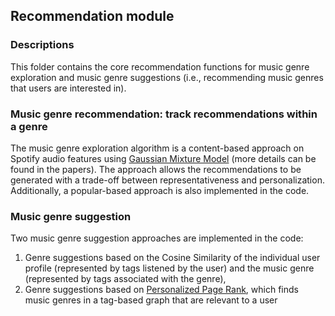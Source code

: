 ## Recommendation module
### Descriptions
This folder contains the core recommendation functions for music genre exploration 
and music genre suggestions (i.e., recommending music genres that users are interested in). 

### Music genre recommendation: track recommendations within a genre
The music genre exploration algorithm is a content-based approach 
on Spotify audio features using [Gaussian Mixture Model](https://scikit-learn.org/stable/modules/mixture.html) (more details can be found in the papers). 
The approach allows the recommendations to be generated with a trade-off between representativeness and personalization.
Additionally, a popular-based approach is also implemented in the code.


### Music genre suggestion
Two music genre suggestion approaches are implemented in the code:
1. Genre suggestions based on the Cosine Similarity of the individual user profile (represented by tags listened by the user) 
and the music genre (represented by tags associated with the genre), 
2. Genre suggestions based on 
   [Personalized Page Rank](https://networkx.org/documentation/stable/reference/algorithms/generated/networkx.algorithms.link_analysis.pagerank_alg.pagerank.html), 
   which finds music genres in a tag-based graph that are relevant to a user